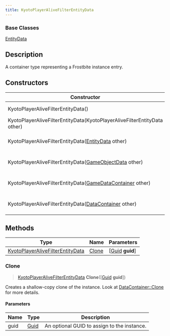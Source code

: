 ```yaml
---
title: KyotoPlayerAliveFilterEntityData
---
```

### Base Classes

[EntityData](EntityData)

## Description

A container type representing a Frostbite instance entry.

## Constructors

| Constructor                                                                                 | Description                                                                                                                                             |
| ------------------------------------------------------------------------------------------- | ------------------------------------------------------------------------------------------------------------------------------------------------------- |
| KyotoPlayerAliveFilterEntityData()                                                          | Create a new instance of this container type.                                                                                                           |
| KyotoPlayerAliveFilterEntityData(KyotoPlayerAliveFilterEntityData other)                    | Create a reference copy of an instance of the same type.                                                                                                |
| KyotoPlayerAliveFilterEntityData([EntityData](EntityData) other)                            | Upcast an instance of type [EntityData](EntityData) to [KyotoPlayerAliveFilterEntityData](KyotoPlayerAliveFilterEntityData).                            |
| KyotoPlayerAliveFilterEntityData([GameObjectData](GameObjectData) other)                    | Upcast an instance of type [GameObjectData](GameObjectData) to [KyotoPlayerAliveFilterEntityData](KyotoPlayerAliveFilterEntityData).                    |
| KyotoPlayerAliveFilterEntityData([GameDataContainer](GameDataContainer) other)              | Upcast an instance of type [GameDataContainer](GameDataContainer) to [KyotoPlayerAliveFilterEntityData](KyotoPlayerAliveFilterEntityData).              |
| KyotoPlayerAliveFilterEntityData([DataContainer](/vext/ref/shared/class/datacontainer) other) | Upcast an instance of type [DataContainer](/vext/ref/shared/class/datacontainer) to [KyotoPlayerAliveFilterEntityData](KyotoPlayerAliveFilterEntityData). |

## Methods

| Type                                                                 | Name            | Parameters                                     |
| -------------------------------------------------------------------- | --------------- | ---------------------------------------------- |
| [KyotoPlayerAliveFilterEntityData](KyotoPlayerAliveFilterEntityData) | [Clone](#clone) | \[[Guid](/vext/ref/shared/class/guid) **guid**\] |

### Clone

> [KyotoPlayerAliveFilterEntityData](KyotoPlayerAliveFilterEntityData) **Clone**(\[[Guid](/vext/ref/shared/class/guid) **guid**\])

Creates a shallow-copy clone of the instance. Look at [DataContainer::Clone](/vext/ref/shared/class/datacontainer#clone) for more details.

#### Parameters

| Name | Type         | Description                                 |
| ---- | ------------ | ------------------------------------------- |
| guid | [Guid](Guid) | An optional GUID to assign to the instance. |
